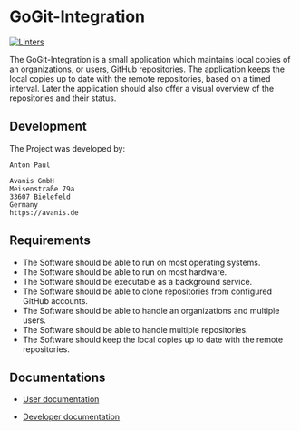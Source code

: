 # GoGit-Integration

[![Linters](https://github.com/AntonSkrub/GoGit-Integration/actions/workflows/linters.yml/badge.svg)](https://github.com/AntonSkrub/GoGit-Integration/actions/workflows/linters.yml)

The GoGit-Integration is a small application which maintains local copies of an organizations, or users, GitHub repositories. The application keeps the local copies up to date with the remote repositories, based on a timed interval. Later the application should also offer a visual overview of the repositories and their status.

## Development

The Project was developed by:
```
Anton Paul

Avanis GmbH
Meisenstraße 79a
33607 Bielefeld
Germany
https://avanis.de
```

## Requirements

- The Software should be able to run on most operating systems.
- The Software should be able to run on most hardware.
- The Software should be executable as a background service.
- The Software should be able to clone repositories from configured GitHub accounts.
- The Software should be able to handle an organizations and multiple users.
- The Software should be able to handle multiple repositories.
- The Software should keep the local copies up to date with the remote repositories.


## Documentations

- [User documentation](docs/user-documentation.md)

- [Developer documentation](docs/developer-documentation.md)
